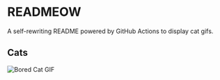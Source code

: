 # READMEOW

A self-rewriting README powered by GitHub Actions to display cat gifs.

## Cats

![Bored Cat GIF](https://media2.giphy.com/media/mlvseq9yvZhba/200.gif?cid=9acd02damjsv3csfm6kp2jk2r7u1oumr3qqzj7wzzwq0h8z2&ep=v1_gifs_search&rid=200.gif&ct=g)
